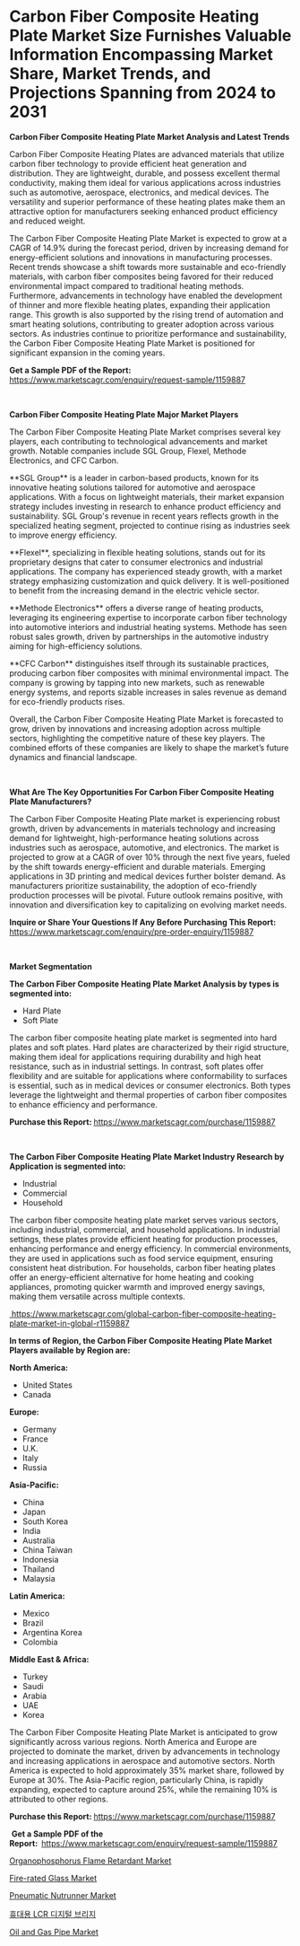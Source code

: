 <p><h1>Carbon Fiber Composite Heating Plate Market Size Furnishes Valuable Information Encompassing Market Share, Market Trends, and Projections Spanning from 2024 to 2031</h1></p><p><strong>Carbon Fiber Composite Heating Plate Market Analysis and Latest Trends</strong></p>
<p><p>Carbon Fiber Composite Heating Plates are advanced materials that utilize carbon fiber technology to provide efficient heat generation and distribution. They are lightweight, durable, and possess excellent thermal conductivity, making them ideal for various applications across industries such as automotive, aerospace, electronics, and medical devices. The versatility and superior performance of these heating plates make them an attractive option for manufacturers seeking enhanced product efficiency and reduced weight.</p><p>The Carbon Fiber Composite Heating Plate Market is expected to grow at a CAGR of 14.9% during the forecast period, driven by increasing demand for energy-efficient solutions and innovations in manufacturing processes. Recent trends showcase a shift towards more sustainable and eco-friendly materials, with carbon fiber composites being favored for their reduced environmental impact compared to traditional heating methods. Furthermore, advancements in technology have enabled the development of thinner and more flexible heating plates, expanding their application range. This growth is also supported by the rising trend of automation and smart heating solutions, contributing to greater adoption across various sectors. As industries continue to prioritize performance and sustainability, the Carbon Fiber Composite Heating Plate Market is positioned for significant expansion in the coming years.</p></p>
<p><strong>Get a Sample PDF of the Report:&nbsp;</strong> <a href="https://www.marketscagr.com/enquiry/request-sample/1159887">https://www.marketscagr.com/enquiry/request-sample/1159887</a></p>
<p>&nbsp;</p>
<p><strong>Carbon Fiber Composite Heating Plate Major Market Players</strong></p>
<p><p>The Carbon Fiber Composite Heating Plate Market comprises several key players, each contributing to technological advancements and market growth. Notable companies include SGL Group, Flexel, Methode Electronics, and CFC Carbon.</p><p>**SGL Group** is a leader in carbon-based products, known for its innovative heating solutions tailored for automotive and aerospace applications. With a focus on lightweight materials, their market expansion strategy includes investing in research to enhance product efficiency and sustainability. SGL Group's revenue in recent years reflects growth in the specialized heating segment, projected to continue rising as industries seek to improve energy efficiency.</p><p>**Flexel**, specializing in flexible heating solutions, stands out for its proprietary designs that cater to consumer electronics and industrial applications. The company has experienced steady growth, with a market strategy emphasizing customization and quick delivery. It is well-positioned to benefit from the increasing demand in the electric vehicle sector.</p><p>**Methode Electronics** offers a diverse range of heating products, leveraging its engineering expertise to incorporate carbon fiber technology into automotive interiors and industrial heating systems. Methode has seen robust sales growth, driven by partnerships in the automotive industry aiming for high-efficiency solutions.</p><p>**CFC Carbon** distinguishes itself through its sustainable practices, producing carbon fiber composites with minimal environmental impact. The company is growing by tapping into new markets, such as renewable energy systems, and reports sizable increases in sales revenue as demand for eco-friendly products rises.</p><p>Overall, the Carbon Fiber Composite Heating Plate Market is forecasted to grow, driven by innovations and increasing adoption across multiple sectors, highlighting the competitive nature of these key players. The combined efforts of these companies are likely to shape the market’s future dynamics and financial landscape.</p></p>
<p>&nbsp;</p>
<p><strong>What Are The Key Opportunities For Carbon Fiber Composite Heating Plate Manufacturers?</strong></p>
<p><p>The Carbon Fiber Composite Heating Plate market is experiencing robust growth, driven by advancements in materials technology and increasing demand for lightweight, high-performance heating solutions across industries such as aerospace, automotive, and electronics. The market is projected to grow at a CAGR of over 10% through the next five years, fueled by the shift towards energy-efficient and durable materials. Emerging applications in 3D printing and medical devices further bolster demand. As manufacturers prioritize sustainability, the adoption of eco-friendly production processes will be pivotal. Future outlook remains positive, with innovation and diversification key to capitalizing on evolving market needs.</p></p>
<p><strong>Inquire or Share Your Questions If Any Before Purchasing This Report:</strong> <a href="https://www.marketscagr.com/enquiry/pre-order-enquiry/1159887">https://www.marketscagr.com/enquiry/pre-order-enquiry/1159887</a></p>
<p>&nbsp;</p>
<p><strong>Market Segmentation</strong></p>
<p><strong>The Carbon Fiber Composite Heating Plate Market Analysis by types is segmented into:</strong></p>
<p><ul><li>Hard Plate</li><li>Soft Plate</li></ul></p>
<p><p>The carbon fiber composite heating plate market is segmented into hard plates and soft plates. Hard plates are characterized by their rigid structure, making them ideal for applications requiring durability and high heat resistance, such as in industrial settings. In contrast, soft plates offer flexibility and are suitable for applications where conformability to surfaces is essential, such as in medical devices or consumer electronics. Both types leverage the lightweight and thermal properties of carbon fiber composites to enhance efficiency and performance.</p></p>
<p><strong>Purchase this Report:&nbsp;</strong><a href="https://www.marketscagr.com/purchase/1159887">https://www.marketscagr.com/purchase/1159887</a></p>
<p>&nbsp;</p>
<p><strong>The Carbon Fiber Composite Heating Plate Market Industry Research by Application is segmented into:</strong></p>
<p><ul><li>Industrial</li><li>Commercial</li><li>Household</li></ul></p>
<p><p>The carbon fiber composite heating plate market serves various sectors, including industrial, commercial, and household applications. In industrial settings, these plates provide efficient heating for production processes, enhancing performance and energy efficiency. In commercial environments, they are used in applications such as food service equipment, ensuring consistent heat distribution. For households, carbon fiber heating plates offer an energy-efficient alternative for home heating and cooking appliances, promoting quicker warmth and improved energy savings, making them versatile across multiple contexts.</p></p>
<p><a href="https://www.marketscagr.com/global-carbon-fiber-composite-heating-plate-market-in-global-r1159887">&nbsp;https://www.marketscagr.com/global-carbon-fiber-composite-heating-plate-market-in-global-r1159887</a></p>
<p><strong>In terms of Region, the Carbon Fiber Composite Heating Plate Market Players available by Region are:</strong></p>
<p>
    <p> <strong> North America: </strong>
        <ul>
            <li>United States</li>
            <li>Canada</li>
        </ul>
        </p> 
    <p> <strong> Europe: </strong>
        <ul>
            <li>Germany</li>
            <li>France</li>
            <li>U.K.</li>
            <li>Italy</li>
            <li>Russia</li>
        </ul>
        </p> 
    <p> <strong> Asia-Pacific: </strong>
        <ul>
            <li>China</li>
            <li>Japan</li>
            <li>South Korea</li>
            <li>India</li>
            <li>Australia</li>
            <li>China Taiwan</li>
            <li>Indonesia</li>
            <li>Thailand</li>
            <li>Malaysia</li>
        </ul>
        </p> 
    <p> <strong> Latin America: </strong>
        <ul>
            <li>Mexico</li>
            <li>Brazil</li>
            <li>Argentina Korea</li>
            <li>Colombia</li>
        </ul>
        </p> 
    <p> <strong> Middle East & Africa: </strong>
        <ul>
            <li>Turkey</li>
            <li>Saudi</li>
            <li>Arabia</li>
            <li>UAE</li>
            <li>Korea</li>
        </ul>
    </p>
    </p>
<p><p>The Carbon Fiber Composite Heating Plate Market is anticipated to grow significantly across various regions. North America and Europe are projected to dominate the market, driven by advancements in technology and increasing applications in aerospace and automotive sectors. North America is expected to hold approximately 35% market share, followed by Europe at 30%. The Asia-Pacific region, particularly China, is rapidly expanding, expected to capture around 25%, while the remaining 10% is attributed to other regions.</p></p>
<p><strong>Purchase this Report: </strong><a href="https://www.marketscagr.com/purchase/1159887">https://www.marketscagr.com/purchase/1159887</a></p>
<p>&nbsp;<strong>Get a Sample PDF of the Report:&nbsp;&nbsp;</strong><a href="https://www.marketscagr.com/enquiry/request-sample/1159887">https://www.marketscagr.com/enquiry/request-sample/1159887</a></p>
<p><strong></strong></p>
<p><p><a href="https://issuu.com/reportprime-2/docs/organophosphorus-flame-retardant-ma_0dac2b5f380683">Organophosphorus Flame Retardant Market</a></p><p><a href="https://github.com/gulaimolin/Market-Research-Report-List-6/blob/main/fire-rated-glass-market.md">Fire-rated Glass Market</a></p><p><a href="https://www.linkedin.com/pulse/global-pneumatic-nutrunner-industry-research-report-competitive-upkqc?trackingId=LtRy1LJNTmS6r4PKRFG5dQ%3D%3D">Pneumatic Nutrunner Market</a></p><p><a href="https://medium.com/@joehodytkiewicz980/handheld-lcr-digital-bridge-market-%EC%9D%98-%EA%B8%80%EB%A1%9C%EB%B2%8C-%EC%8B%9C%EC%9E%A5-%EA%B0%9C%EC%9A%94%EB%8A%94-%EC%A0%84-%EC%84%B8%EA%B3%84-%EB%B0%8F-%EC%A3%BC%EC%9A%94-%EC%8B%9C%EC%9E%A5%EC%9D%98-%EC%82%B0%EC%97%85%EC%97%90-%EC%98%81%ED%96%A5%EC%9D%84-%EB%AF%B8%EC%B9%98%EB%8A%94-%EC%A3%BC%EC%9A%94-%ED%8A%B8%EB%A0%8C%EB%93%9C%EC%97%90-%EB%8C%80%ED%95%9C-%EB%8F%85%ED%8A%B9%ED%95%9C-%EA%B4%80%EC%A0%90%EC%9D%84-fb6fb4e599ea">휴대용 LCR 디지털 브리지</a></p><p><a href="https://issuu.com/reportprime-2/docs/oil-and-gas-pipe-market-size-2030.p_a3b79f39e19c85">Oil and Gas Pipe Market</a></p></p>